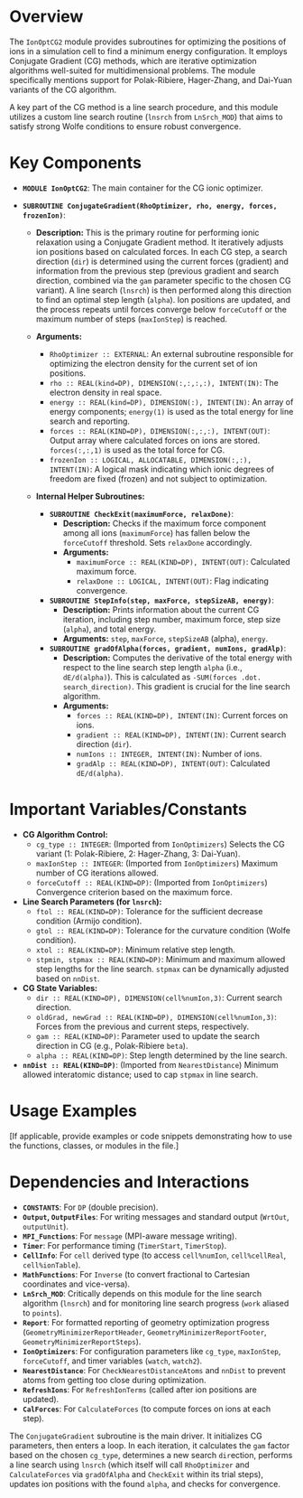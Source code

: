 # Overview

The `IonOptCG2` module provides subroutines for optimizing the positions of ions in a simulation cell to find a minimum energy configuration. It employs Conjugate Gradient (CG) methods, which are iterative optimization algorithms well-suited for multidimensional problems. The module specifically mentions support for Polak-Ribiere, Hager-Zhang, and Dai-Yuan variants of the CG algorithm.

A key part of the CG method is a line search procedure, and this module utilizes a custom line search routine (`lnsrch` from `LnSrch_MOD`) that aims to satisfy strong Wolfe conditions to ensure robust convergence.

# Key Components

- **`MODULE IonOptCG2`**: The main container for the CG ionic optimizer.

- **`SUBROUTINE ConjugateGradient(RhoOptimizer, rho, energy, forces, frozenIon)`**:
  - **Description:** This is the primary routine for performing ionic relaxation using a Conjugate Gradient method. It iteratively adjusts ion positions based on calculated forces. In each CG step, a search direction (`dir`) is determined using the current forces (gradient) and information from the previous step (previous gradient and search direction, combined via the `gam` parameter specific to the chosen CG variant). A line search (`lnsrch`) is then performed along this direction to find an optimal step length (`alpha`). Ion positions are updated, and the process repeats until forces converge below `forceCutoff` or the maximum number of steps (`maxIonStep`) is reached.
  - **Arguments:**
    - `RhoOptimizer :: EXTERNAL`: An external subroutine responsible for optimizing the electron density for the current set of ion positions.
    - `rho :: REAL(kind=DP), DIMENSION(:,:,:,:), INTENT(IN)`: The electron density in real space.
    - `energy :: REAL(kind=DP), DIMENSION(:), INTENT(IN)`: An array of energy components; `energy(1)` is used as the total energy for line search and reporting.
    - `forces :: REAL(KIND=DP), DIMENSION(:,:,:), INTENT(OUT)`: Output array where calculated forces on ions are stored. `forces(:,:,1)` is used as the total force for CG.
    - `frozenIon :: LOGICAL, ALLOCATABLE, DIMENSION(:,:), INTENT(IN)`: A logical mask indicating which ionic degrees of freedom are fixed (frozen) and not subject to optimization.

  - **Internal Helper Subroutines:**
    - **`SUBROUTINE CheckExit(maximumForce, relaxDone)`**:
      - **Description:** Checks if the maximum force component among all ions (`maximumForce`) has fallen below the `forceCutoff` threshold. Sets `relaxDone` accordingly.
      - **Arguments:**
        - `maximumForce :: REAL(KIND=DP), INTENT(OUT)`: Calculated maximum force.
        - `relaxDone :: LOGICAL, INTENT(OUT)`: Flag indicating convergence.
    - **`SUBROUTINE StepInfo(step, maxForce, stepSizeAB, energy)`**:
      - **Description:** Prints information about the current CG iteration, including step number, maximum force, step size (`alpha`), and total energy.
      - **Arguments:** `step`, `maxForce`, `stepSizeAB` (alpha), `energy`.
    - **`SUBROUTINE gradOfAlpha(forces, gradient, numIons, gradAlp)`**:
      - **Description:** Computes the derivative of the total energy with respect to the line search step length `alpha` (i.e., `dE/d(alpha)`). This is calculated as `-SUM(forces .dot. search_direction)`. This gradient is crucial for the line search algorithm.
      - **Arguments:**
        - `forces :: REAL(KIND=DP), INTENT(IN)`: Current forces on ions.
        - `gradient :: REAL(KIND=DP), INTENT(IN)`: Current search direction (`dir`).
        - `numIons :: INTEGER, INTENT(IN)`: Number of ions.
        - `gradAlp :: REAL(KIND=DP), INTENT(OUT)`: Calculated `dE/d(alpha)`.

# Important Variables/Constants

- **CG Algorithm Control:**
    - `cg_type :: INTEGER`: (Imported from `IonOptimizers`) Selects the CG variant (1: Polak-Ribiere, 2: Hager-Zhang, 3: Dai-Yuan).
    - `maxIonStep :: INTEGER`: (Imported from `IonOptimizers`) Maximum number of CG iterations allowed.
    - `forceCutoff :: REAL(KIND=DP)`: (Imported from `IonOptimizers`) Convergence criterion based on the maximum force.
- **Line Search Parameters (for `lnsrch`):**
    - `ftol :: REAL(KIND=DP)`: Tolerance for the sufficient decrease condition (Armijo condition).
    - `gtol :: REAL(KIND=DP)`: Tolerance for the curvature condition (Wolfe condition).
    - `xtol :: REAL(KIND=DP)`: Minimum relative step length.
    - `stpmin, stpmax :: REAL(KIND=DP)`: Minimum and maximum allowed step lengths for the line search. `stpmax` can be dynamically adjusted based on `nnDist`.
- **CG State Variables:**
    - `dir :: REAL(KIND=DP), DIMENSION(cell%numIon,3)`: Current search direction.
    - `oldGrad, newGrad :: REAL(KIND=DP), DIMENSION(cell%numIon,3)`: Forces from the previous and current steps, respectively.
    - `gam :: REAL(KIND=DP)`: Parameter used to update the search direction in CG (e.g., Polak-Ribiere `beta`).
    - `alpha :: REAL(KIND=DP)`: Step length determined by the line search.
- **`nnDist :: REAL(KIND=DP)`**: (Imported from `NearestDistance`) Minimum allowed interatomic distance; used to cap `stpmax` in line search.

# Usage Examples

[If applicable, provide examples or code snippets demonstrating how to use the functions, classes, or modules in the file.]

# Dependencies and Interactions

- **`CONSTANTS`**: For `DP` (double precision).
- **`Output`, `OutputFiles`**: For writing messages and standard output (`WrtOut`, `outputUnit`).
- **`MPI_Functions`**: For `message` (MPI-aware message writing).
- **`Timer`**: For performance timing (`TimerStart`, `TimerStop`).
- **`CellInfo`**: For `cell` derived type (to access `cell%numIon`, `cell%cellReal`, `cell%ionTable`).
- **`MathFunctions`**: For `Inverse` (to convert fractional to Cartesian coordinates and vice-versa).
- **`LnSrch_MOD`**: Critically depends on this module for the line search algorithm (`lnsrch`) and for monitoring line search progress (`work` aliased to `points`).
- **`Report`**: For formatted reporting of geometry optimization progress (`GeometryMinimizerReportHeader`, `GeometryMinimizerReportFooter`, `GeometryMinimizerReportSteps`).
- **`IonOptimizers`**: For configuration parameters like `cg_type`, `maxIonStep`, `forceCutoff`, and timer variables (`watch`, `watch2`).
- **`NearestDistance`**: For `CheckNearestDistanceAtoms` and `nnDist` to prevent atoms from getting too close during optimization.
- **`RefreshIons`**: For `RefreshIonTerms` (called after ion positions are updated).
- **`CalForces`**: For `CalculateForces` (to compute forces on ions at each step).

The `ConjugateGradient` subroutine is the main driver. It initializes CG parameters, then enters a loop. In each iteration, it calculates the `gam` factor based on the chosen `cg_type`, determines a new search `dir`ection, performs a line search using `lnsrch` (which itself will call `RhoOptimizer` and `CalculateForces` via `gradOfAlpha` and `CheckExit` within its trial steps), updates ion positions with the found `alpha`, and checks for convergence.

